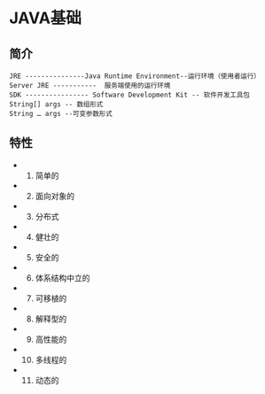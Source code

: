 # JAVA基础
## 简介

```
JRE ---------------Java Runtime Environment--运行环境（使用者运行）
Server JRE -----------  服务端使用的运行环境
SDK ---------------- Software Development Kit -- 软件开发工具包
String[] args -- 数组形式 
String … args --可变参数形式
```

## 特性

* 1. 简单的

* 2. 面向对象的

* 3. 分布式

* 4. 健壮的

* 5. 安全的

* 6. 体系结构中立的

* 7. 可移植的

* 8. 解释型的

* 9. 高性能的

* 10. 多线程的

* 11. 动态的